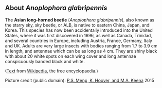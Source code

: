 About *Anoplophora glabripennis*
--------------------------------

The **Asian long-horned beetle** (*Anoplophora glabripennis*), also
known as the starry sky, sky beetle, or ALB, is native to eastern China,
Japan, and Korea. This species has now been accidentally introduced into
the United States, where it was first discovered in 1996, as well as
Canada, Trinidad, and several countries in Europe, including Austria,
France, Germany, Italy and UK. Adults are very large insects with bodies
ranging from 1.7 to 3.9 cm in length, and antennae which can be as long
as 4 cm. They are shiny black with about 20 white spots on each wing
cover and long antennae conspicuously banded black and white.

([Text](http://en.wikipedia.org/wiki/Asian_long-horned_beetle) from
[Wikipedia](http://en.wikipedia.org/), the free encyclopaedia.)

Picture credit (public domain): [P.S. Meng, K. Hoover, and M.A.
Keena](https://commons.wikimedia.org/wiki/File:ALBadult.jpg) 2015
